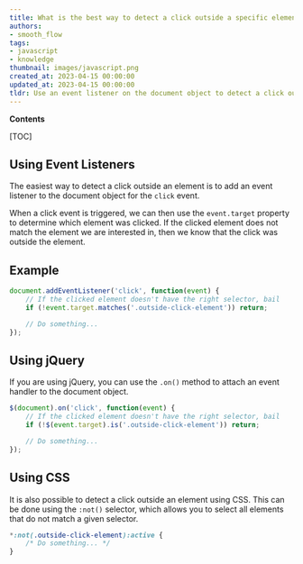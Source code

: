 ```yaml
---
title: What is the best way to detect a click outside a specific element?
authors:
- smooth_flow
tags:
- javascript
- knowledge
thumbnail: images/javascript.png
created_at: 2023-04-15 00:00:00
updated_at: 2023-04-15 00:00:00
tldr: Use an event listener on the document object to detect a click outside an element.
---
```


**Contents**

[TOC]

## Using Event Listeners

The easiest way to detect a click outside an element is to add an event listener to the document object for the `click` event. 

When a click event is triggered, we can then use the `event.target` property to determine which element was clicked. If the clicked element does not match the element we are interested in, then we know that the click was outside the element.

## Example

```javascript
document.addEventListener('click', function(event) {
    // If the clicked element doesn't have the right selector, bail
    if (!event.target.matches('.outside-click-element')) return;

    // Do something...
});
```

## Using jQuery

If you are using jQuery, you can use the `.on()` method to attach an event handler to the document object.

```javascript
$(document).on('click', function(event) {
    // If the clicked element doesn't have the right selector, bail
    if (!$(event.target).is('.outside-click-element')) return;

    // Do something...
});
```

## Using CSS

It is also possible to detect a click outside an element using CSS. This can be done using the `:not()` selector, which allows you to select all elements that do not match a given selector.

```css
*:not(.outside-click-element):active {
    /* Do something... */
}
```
